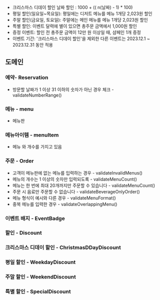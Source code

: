 - 크리스마스 디데이 할인 날짜 할인 : 1000 + (( n(날짜) - 1) * 100)
- 평일 할인(일요일~목요일): 평일에는 디저트 메뉴를 메뉴 1개당 2,023원 할인
- 주말 할인(금요일, 토요일): 주말에는 메인 메뉴를 메뉴 1개당 2,023원 할인
- 특별 할인: 이벤트 달력에 별이 있으면 총주문 금액에서 1,000원 할인
- 증정 이벤트: 할인 전 총주문 금액이 12만 원 이상일 때, 샴페인 1개 증정
- 이벤트 기간: '크리스마스 디데이 할인'을 제외한 다른 이벤트는 2023.12.1 ~ 2023.12.31 동안 적용


## 도메인

### 예약- Reservation
 - 방문할 날짜가 1 이상 31 이하의 숫자가 아닌 경우 체크 - validateNumberRange()
### 메뉴 - menu
 - 메뉴판
### 메뉴아이템 - menuItem
 - 메뉴 와 개수를 가지고 있음
### 주문 - Order
 - 고객이 메뉴판에 없는 메뉴를 입력하는 경우 - validateInvalidMenus()
 - 메뉴의 개수는 1 이상의 숫자만 입력되도록 - validateMenuCount()
 - 메뉴는 한 번에 최대 20개까지만 주문할 수 있습니다 - validateMenuCount()
 - 주문 시 음료만 주문할 수 없습니다 - validateBeverageOnlyOrder()
 - 메뉴 형식이 예시와 다른 경우 - validateMenuFormat()
 - 중복 메뉴를 입력한 경우 - validateOverlappingMenu()
### 이벤트 배지 - EventBadge
### 할인 - Discount
### 크리스마스 디데이 할인 - ChristmasDDayDiscount
### 평일 할인 - WeekdayDiscount
### 주말 할인 - WeekendDiscount
### 특별 할인 - SpecialDiscount